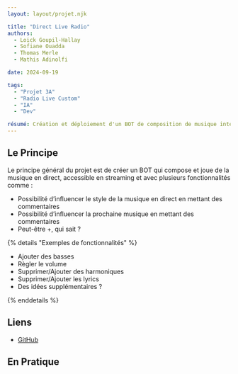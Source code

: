 ```yaml
---
layout: layout/projet.njk

title: "Direct Live Radio"
authors:
  - Loick Goupil-Hallay
  - Sofiane Ouadda
  - Thomas Merle
  - Mathis Adinolfi

date: 2024-09-19

tags:
  - "Projet 3A"
  - "Radio Live Custom"
  - "IA"
  - "Dev"

résumé: Création et déploiement d'un BOT de composition de musique interactif
---
```


## Le Principe
Le principe général du projet est de créer un BOT qui compose et joue de la musique en direct, accessible en streaming et avec plusieurs fonctionnalités comme : 
* Possibilité d’influencer le style de la musique en direct en mettant des commentaires
* Possibilité d’influencer la prochaine musique en mettant des commentaires
* Peut-être +, qui sait ?

{% details "Exemples de fonctionnalités" %}
* Ajouter des basses
* Règler le volume
* Supprimer/Ajouter des harmoniques
* Supprimer/Ajouter les lyrics
* Des idées supplémentaires ?

{% enddetails %}

## Liens
- [GitHub]()

## En Pratique
